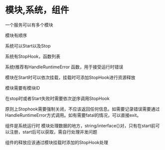 # 模块,系统，组件

一个服务可以有多个模块

模块有顺序

系统可以Start以及Stop

系统有StopHook，函数列表

系统t推荐有HandleRuntimeError 函数，用于接受运行时错误

模块在Start时可以依次挂载，挂载时可添加StopHook进行资源释放

模块需要有模块ID

在stop时或者Start失败时需要依次逆序调用StopHook

原则上Stophook需要强制关闭，不应该返回任何信息。如需要记录错误需要通过HandleRuntimeError方式调用。如有需要fatal的情况，可以直接exit。

组件是系统运行时 模块处理数据的地方，string/interface{}对，只有在start前可以注册，start后可以获取，需自行处理并发问题

组件的释放应该通过模块挂载时添加的StopHook处理